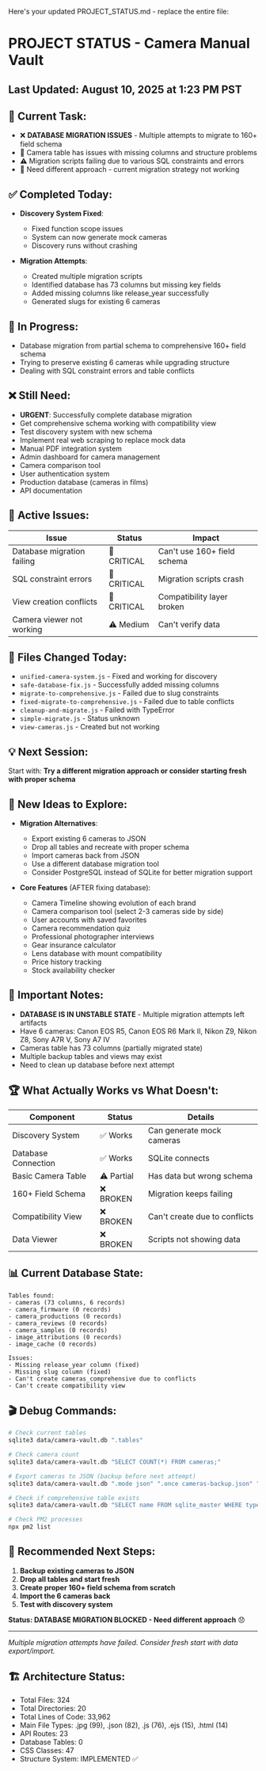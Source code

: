 Here's your updated PROJECT_STATUS.md - replace the entire file:

# PROJECT STATUS - Camera Manual Vault


## Last Updated: August 10, 2025 at 1:23 PM PST

## 🎯 Current Task:
- ❌ **DATABASE MIGRATION ISSUES** - Multiple attempts to migrate to 160+ field schema
- 🔧 Camera table has issues with missing columns and structure problems
- ⚠️ Migration scripts failing due to various SQL constraints and errors
- 🛑 Need different approach - current migration strategy not working


## ✅ Completed Today:
- **Discovery System Fixed**:
  - Fixed function scope issues
  - System can now generate mock cameras
  - Discovery runs without crashing
  
- **Migration Attempts**:
  - Created multiple migration scripts
  - Identified database has 73 columns but missing key fields
  - Added missing columns like release_year successfully
  - Generated slugs for existing 6 cameras


## 🔄 In Progress:
- Database migration from partial schema to comprehensive 160+ field schema
- Trying to preserve existing 6 cameras while upgrading structure
- Dealing with SQL constraint errors and table conflicts


## ❌ Still Need:
- **URGENT**: Successfully complete database migration
- Get comprehensive schema working with compatibility view
- Test discovery system with new schema
- Implement real web scraping to replace mock data
- Manual PDF integration system
- Admin dashboard for camera management
- Camera comparison tool
- User authentication system
- Production database (cameras in films)
- API documentation


## 🐛 Active Issues:
| Issue | Status | Impact |
|-------|--------|---------|
| Database migration failing | 🔴 CRITICAL | Can't use 160+ field schema |
| SQL constraint errors | 🔴 CRITICAL | Migration scripts crash |
| View creation conflicts | 🔴 CRITICAL | Compatibility layer broken |
| Camera viewer not working | ⚠️ Medium | Can't verify data |


## 📁 Files Changed Today:
- `unified-camera-system.js` - Fixed and working for discovery
- `safe-database-fix.js` - Successfully added missing columns
- `migrate-to-comprehensive.js` - Failed due to slug constraints
- `fixed-migrate-to-comprehensive.js` - Failed due to table conflicts
- `cleanup-and-migrate.js` - Failed with TypeError
- `simple-migrate.js` - Status unknown
- `view-cameras.js` - Created but not working


## 💡 Next Session:
Start with: **Try a different migration approach or consider starting fresh with proper schema**


## 🚀 New Ideas to Explore:
- **Migration Alternatives**:
  - Export existing 6 cameras to JSON
  - Drop all tables and recreate with proper schema
  - Import cameras back from JSON
  - Use a different database migration tool
  - Consider PostgreSQL instead of SQLite for better migration support

- **Core Features** (AFTER fixing database):
  - Camera Timeline showing evolution of each brand
  - Camera comparison tool (select 2-3 cameras side by side)
  - User accounts with saved favorites
  - Camera recommendation quiz
  - Professional photographer interviews
  - Gear insurance calculator
  - Lens database with mount compatibility
  - Price history tracking
  - Stock availability checker


## 📝 Important Notes:
- **DATABASE IS IN UNSTABLE STATE** - Multiple migration attempts left artifacts
- Have 6 cameras: Canon EOS R5, Canon EOS R6 Mark II, Nikon Z9, Nikon Z8, Sony A7R V, Sony A7 IV
- Cameras table has 73 columns (partially migrated state)
- Multiple backup tables and views may exist
- Need to clean up database before next attempt


## 🏆 What Actually Works vs What Doesn't:
| Component | Status | Details |
|-----------|--------|---------|
| Discovery System | ✅ Works | Can generate mock cameras |
| Database Connection | ✅ Works | SQLite connects |
| Basic Camera Table | ⚠️ Partial | Has data but wrong schema |
| 160+ Field Schema | ❌ BROKEN | Migration keeps failing |
| Compatibility View | ❌ BROKEN | Can't create due to conflicts |
| Data Viewer | ❌ BROKEN | Scripts not showing data |


## 📊 Current Database State:
```
Tables found:
- cameras (73 columns, 6 records)
- camera_firmware (0 records)
- camera_productions (0 records)
- camera_reviews (0 records)
- camera_samples (0 records)
- image_attributions (0 records)
- image_cache (0 records)

Issues:
- Missing release_year column (fixed)
- Missing slug column (fixed)
- Can't create cameras_comprehensive due to conflicts
- Can't create compatibility view
```


## 🎬 Debug Commands:
```bash
# Check current tables
sqlite3 data/camera-vault.db ".tables"

# Check camera count
sqlite3 data/camera-vault.db "SELECT COUNT(*) FROM cameras;"

# Export cameras to JSON (backup before next attempt)
sqlite3 data/camera-vault.db ".mode json" ".once cameras-backup.json" "SELECT * FROM cameras;"

# Check if comprehensive table exists
sqlite3 data/camera-vault.db "SELECT name FROM sqlite_master WHERE type='table' AND name='cameras_comprehensive';"

# Check PM2 processes
npx pm2 list
```


## 🎯 Recommended Next Steps:
1. **Backup existing cameras to JSON**
2. **Drop all tables and start fresh**
3. **Create proper 160+ field schema from scratch**
4. **Import the 6 cameras back**
5. **Test with discovery system**

**Status: DATABASE MIGRATION BLOCKED - Need different approach** 😞

---
*Multiple migration attempts have failed. Consider fresh start with data export/import.*


## 🏗️ Architecture Status:
- Total Files: 324
- Total Directories: 20
- Total Lines of Code: 33,962
- Main File Types: .jpg (99), .json (82), .js (76), .ejs (15), .html (14)
- API Routes: 23
- Database Tables: 0
- CSS Classes: 47
- Structure System: IMPLEMENTED ✅